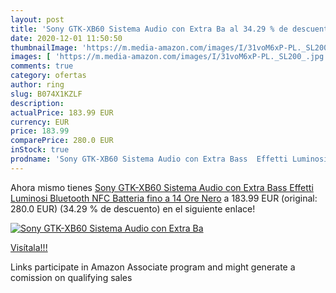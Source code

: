 ```yaml
---
layout: post
title: 'Sony GTK-XB60 Sistema Audio con Extra Ba al 34.29 % de descuento'
date: 2020-12-01 11:50:50
thumbnailImage: 'https://m.media-amazon.com/images/I/31voM6xP-PL._SL200_.jpg'
images: [ 'https://m.media-amazon.com/images/I/31voM6xP-PL._SL200_.jpg' ]
comments: true
category: ofertas
author: ring
slug: B074X1KZLF
description:
actualPrice: 183.99 EUR
currency: EUR
price: 183.99
comparePrice: 280.0 EUR
inStock: true
prodname: 'Sony GTK-XB60 Sistema Audio con Extra Bass  Effetti Luminosi  Bluetooth  NFC  Batteria fino a 14 Ore  Nero'
---
```


Ahora mismo tienes [Sony GTK-XB60 Sistema Audio con Extra Bass  Effetti Luminosi  Bluetooth  NFC  Batteria fino a 14 Ore  Nero](https://www.amazon.it/dp/B074X1KZLF/?tag=tolees00-21) a 183.99 EUR (original: 280.0 EUR) (34.29 %  de descuento) en el siguiente enlace!

[![Sony GTK-XB60 Sistema Audio con Extra Ba](https://m.media-amazon.com/images/I/31voM6xP-PL._SL200_.jpg)](https://www.amazon.it/dp/B074X1KZLF/?tag=tolees00-21)

[Visítala!!!](https://www.amazon.it/dp/B074X1KZLF/?tag=tolees00-21)

Links participate in Amazon Associate program and might generate a comission on qualifying sales
